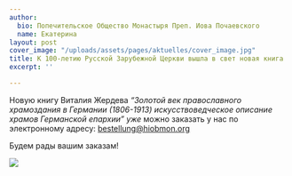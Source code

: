 ```yaml
---
author:
  bio: Попечительское Общество Монастыря Преп. Иова Почаевского
  name: Екатерина
layout: post
cover_image: "/uploads/assets/pages/aktuelles/cover_image.jpg"
title: К 100-летию Русской Зарубежной Церкви вышла в свет новая книга
excerpt: ''

---
```

Новую книгу Виталия Жердева _“Золотой век православного храмоздания в Германии (1806-1913) искусствоведческое описание храмов Германской епархии” уже_ можно заказать у нас по электронному адресу: [bestellung@hiobmon.org](mailto:bestellung@hiobmon.org)

Будем рады вашим заказам!

![](https://res.cloudinary.com/hiobmon/image/upload/v1594123385/media/2020/6e653a4b-cc0a-459a-8e08-1570af0ff937_uxbcqw.jpg)